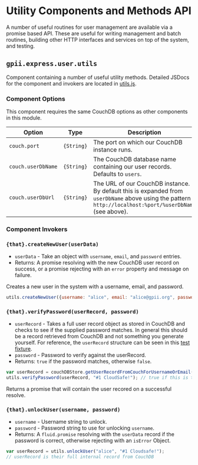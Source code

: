 # Utility Components and Methods API

A number of useful routines for user management are available via a promise based API.
These are useful for writing management and batch routines, building other HTTP interfaces
and services on top of the system, and testing.

## `gpii.express.user.utils`

Component containing a number of useful utility methods. Detailed JSDocs for the
component and invokers are located in [utils.js](../src/js/server/utils.js).

### Component Options

This component requires the same CouchDB options as other components in this module.

| Option             | Type       | Description |
| ------------------ | ---------- | ----------- |
| `couch.port`       | `{String}` | The port on which our CouchDB instance runs. |
| `couch.userDbName` | `{String}` | The CouchDB database name containing our user records.  Defaults to `users`. |
| `couch.userDbUrl`  | `{String}` | The URL of our CouchDB instance.  By default this is expanded from `userDbName` above using the pattern `http://localhost:%port/%userDbName` (see above). |

### Component Invokers

### `{that}.createNewUser(userData)`

* `userData` - Take an object with `username`, `email`, and `password` entries.
* Returns:  A promise resolving with the new CouchDB user record on success, or
  a promise rejecting with an `error` property and message on failure.

Creates a new user in the system with a username, email, and password.

```javascript
utils.createNewUser({username: "alice", email: "alice@gpii.org", password: "#1 Cloudsafe!"});
```

### `{that}.verifyPassword(userRecord, password)`

* `userRecord` - Takes a full user record object as stored in CouchDB and checks to see if the
  supplied password matches. In general this should be a record retrieved from CouchDB and not
  something you generate yourself. For reference, the `userRecord` structure can be seen in
  this [test fixture](https://github.com/GPII/gpii-express-user/blob/a83beacdffb4096a379fe91a8f6e23979839fdd8/tests/data/users.json).
* `password` - Password to verify against the userRecord.
* Returns: `true` if the password matches, otherwise `false`.

```javascript
var userRecord = couchDBStore.getUserRecordFromCouchForUsernameOrEmail("alice");
utils.verifyPassword(userRecord, "#1 CloudSafe!"); // true if this is their password
```

Returns a promise that will contain the user recored on a successful resolve.

### `{that}.unlockUser(username, password)`

* `username` - Username string to unlock.
* `password` - Password string to use for unlocking `username`.
* Returns: A `fluid.promise` resolving with the `userData` record if the password is correct,
  otherwise rejecting with an `isError` Object.

```javascript
var userRecord = utils.unlockUser("alice", "#1 Cloudsafe!");
// userRecord is their full internal record from CouchDB
```
